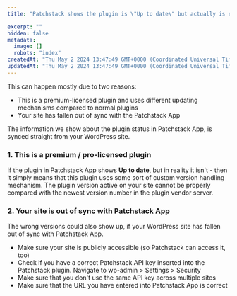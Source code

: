 ```yaml
---
title: "Patchstack shows the plugin is \"Up to date\" but actually is not"

excerpt: ""
hidden: false
metadata: 
  image: []
  robots: "index"
createdAt: "Thu May 2 2024 13:47:49 GMT+0000 (Coordinated Universal Time)"
updatedAt: "Thu May 2 2024 13:47:49 GMT+0000 (Coordinated Universal Time)"
---
```


This can happen mostly due to two reasons:
* This is a premium-licensed plugin and uses different updating mechanisms compared to normal plugins
* Your site has fallen out of sync with the Patchstack App

The information we show about the plugin status in Patchstack App, is synced straight from your WordPress site.


### 1. This is a premium / pro-licensed plugin

If the plugin in Patchstack App shows **Up to date**, but in reality it isn't - then it simply means that this plugin uses some sort of custom version handling mechanism. The plugin version active on your site cannot be properly compared with the newest version number in the plugin vendor server.


### 2. Your site is out of sync with Patchstack App

The wrong versions could also show up, if your WordPress site has fallen out of sync with Patchstack App.

* Make sure your site is publicly accessible (so Patchstack can access it, too)
* Check if you have a correct Patchstack API key inserted into the Patchstack plugin. 
Navigate to wp-admin > Settings > Security
* Make sure that you don't use the same API key across multiple sites
* Make sure that the URL you have entered into Patchstack App is correct